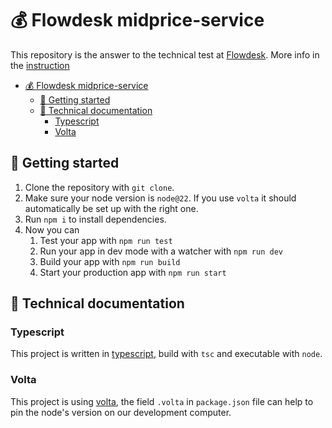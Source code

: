 # 💰 Flowdesk midprice-service

This repository is the answer to the technical test at [Flowdesk](https://www.flowdesk.co/). More info in the [instruction](./instructions/readme.md)

- [💰 Flowdesk midprice-service](#-flowdesk-midprice-service)
  - [🐣 Getting started](#-getting-started)
  - [🤖 Technical documentation](#-technical-documentation)
    - [Typescript](#typescript)
    - [Volta](#volta)


## 🐣 Getting started

1. Clone the repository with `git clone`.
2. Make sure your node version is `node@22`. If you use `volta` it should automatically be set up with the right one.
3. Run `npm i` to install dependencies.
4. Now you can
   1. Test your app with `npm run test`
   2. Run your app in dev mode with a watcher with `npm run dev`
   3. Build your app with `npm run build`
   4. Start your production app with `npm run start`

## 🤖 Technical documentation
### Typescript
This project is written in [typescript](https://www.typescriptlang.org/), build with `tsc` and executable with `node`.

### Volta

This project is using [volta](https://docs.volta.sh/guide/getting-started), the field `.volta` in `package.json` file can help to pin the node's version on our development computer.